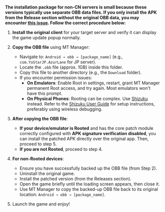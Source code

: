**The installation package for non-CN servers is small because these versions typically use separate OBB data files. If you only install the APK from the Release section without the original OBB data, you may encounter [this issue](https://github.com/JMBQ/azurlane/issues/34#issuecomment-3239785490). Follow the correct procedure below:**

1.  **Install the original client** for your target server and verify it can display the game update popup normally.

2.  **Copy the OBB file** using MT Manager:
    *   Navigate to: `Android → obb → [package_name]` (e.g., `com.YoStarJP.AzurLane` for JP server).
    *   Locate the `.obb` file (approx. 1GB) inside this folder.
    *   Copy this file to another directory (e.g., the `Download` folder).
    *   If you encounter permission issues:
        *   **On Emulators**: Enable Root in settings, restart, grant MT Manager permanent Root access, and try again. Most emulators won't have this prompt.
        *   **On Physical Phones**: Rooting can be complex. Use [Shizuku](https://shizuku.rikka.app/) instead. Refer to the [Shizuku User Guide](https://shizuku.rikka.app/guide/setup/) for setup instructions, preferably using wireless debugging.

3.  **After copying the OBB file**:
    *   **If your device/emulator is Rooted** and has the core patch module correctly configured with **APK signature verification disabled**, you can install the patched APK directly over the original app. Then, proceed to step 5.
    *   **If you are not Rooted**, proceed to step 4.

4.  **For non-Rooted devices**:
    *   Ensure you have successfully backed up the OBB file (from Step 2).
    *   Uninstall the original game.
    *   Install the patched version (from the Releases section).
    *   Open the game briefly until the loading screen appears, then close it.
    *   Use MT Manager to copy the backed-up OBB file back to its original location: `Android → obb → [package_name]`.

5.  Launch the game and enjoy!